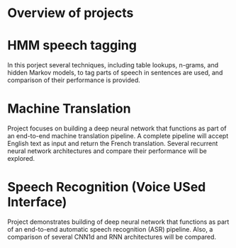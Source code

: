 # Overview of projects

# HMM speech tagging

In this porject several techniques, including table lookups, n-grams, and hidden Markov models, to tag parts of speech in sentences are used, and comparison of their performance is provided.

# Machine Translation

Project focuses on building a deep neural network that functions as part of an end-to-end machine translation pipeline. 
A complete pipeline will accept English text as input and return the French translation. 
Several recurrent neural network architectures and compare their performance will be explored.

# Speech Recognition (Voice USed Interface)

Project demonstrates building of deep neural network that functions as part of an end-to-end automatic speech recognition (ASR) pipeline.
Also, a comparison of several CNN1d and RNN architectures will be compared.


